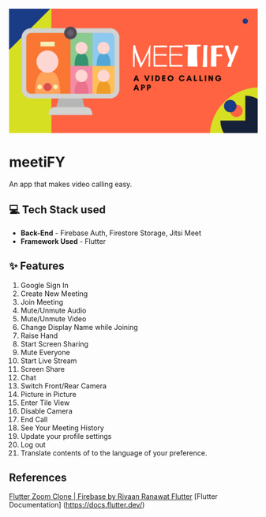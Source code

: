 ![](https://github.com/pranjal-singla/meetiFY/blob/main/banner.png)
# meetiFY
An app that makes video calling easy.

## 💻 Tech Stack used
- **Back-End** - Firebase Auth, Firestore Storage, Jitsi Meet
- **Framework Used** - Flutter

## ✨ Features

1. Google Sign In
2. Create New Meeting
3. Join Meeting
4. Mute/Unmute Audio
5. Mute/Unmute Video
6. Change Display Name while Joining
7. Raise Hand
8. Start Screen Sharing
9. Mute Everyone
10. Start Live Stream
11. Screen Share
12. Chat
13. Switch Front/Rear Camera
14. Picture in Picture
15. Enter Tile View
16. Disable Camera
17. End Call
18. See Your Meeting History
19. Update your profile settings
20. Log out
21. Translate contents of to the language of your preference.


## References
[Flutter Zoom Clone | Firebase by Rivaan Ranawat Flutter](https://youtu.be/sMA1dKbv33Y)
[Flutter Documentation] (https://docs.flutter.dev/)
